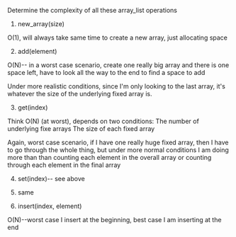 Determine the complexity of all these array_list operations

1) new_array(size)

O(1), will always take same time to create a new array, just allocating space

2) add(element)

O(N)-- in a worst case scenario, create one really big array and there is one space left, have to look all the way to the end to find a space to add

Under more realistic conditions, since I'm only looking to the last array, it's whatever the size of the underlying fixed array is.

3) get(index)

Think O(N) (at worst), depends on two conditions:
  The number of underlying fixe arrays
  The size of each fixed array

Again, worst case scenario, if I have one really huge fixed array, then I have to go through the whole thing, but under more normal conditions I am doing more than than counting each element in the overall array or counting through each element in the final array

4)  set(index)-- see above

5) same

6) insert(index, element)

  O(N)--worst case I insert at the beginning, best case I am inserting at the end
